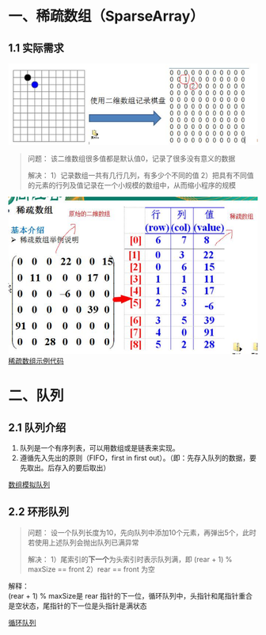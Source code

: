 # 一、稀疏数组（SparseArray）
## 1.1 实际需求
![稀疏数组实际需求.png](01-稀疏数组实际需求.png)   
> 问题：
> 该二维数组很多值都是默认值0，记录了很多没有意义的数据
> 
> 解决：
> 1）记录数组一共有几行几列，有多少个不同的值
> 2）把具有不同值的元素的行列及值记录在一个小规模的数组中，从而缩小程序的规模
> 

![稀疏数组示意图.png](02-稀疏数组示意图.png)   
[稀疏数组示例代码](/src/_01稀疏数组和队列/_01稀疏数组/SparseArray.java)


# 二、队列
## 2.1 队列介绍
1) 队列是一个有序列表，可以用数组或是链表来实现。   
2) 遵循先入先出的原则（FIFO，first in first out）。（即：先存入队列的数据，要先取出。后存入的要后取出）   

[数组模拟队列](/src/_01稀疏数组和队列/_02队列/ArrayQueueDemo.java)   

## 2.2 环形队列
> 问题：
> 设一个队列长度为10，先向队列中添加10个元素，再弹出5个，此时若使用上述队列会抛出队列已满异常
> 
> 解决：
> 1）尾索引的**下一个**为头索引时表示队列满，即 (rear + 1) % maxSize == front
> 2）rear == front 为空
> 

解释：   
(rear + 1) % maxSize是 rear 指针的下一位，循环队列中，头指针和尾指针重合是空状态，尾指针的下一位是头指针是满状态

[循环队列](/src/_01稀疏数组和队列/_02队列/CircleArrayQueueDemo.java)
